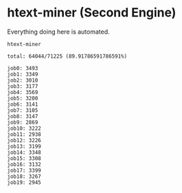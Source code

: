 # htext-miner (Second Engine)

Everything doing here is automated.

```
htext-miner

total: 64044/71225 (89.91786591786591%)

job0: 3493
job1: 3349
job2: 3010
job3: 3177
job4: 3569
job5: 3200
job6: 3141
job7: 3105
job8: 3147
job9: 2869
job10: 3222
job11: 2938
job12: 3226
job13: 3199
job14: 3348
job15: 3308
job16: 3132
job17: 3399
job18: 3267
job19: 2945
```